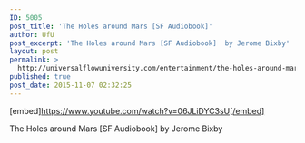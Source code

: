 ```yaml
---
ID: 5005
post_title: 'The Holes around Mars [SF Audiobook]'
author: UfU
post_excerpt: 'The Holes around Mars [SF Audiobook]  by Jerome Bixby'
layout: post
permalink: >
  http://universalflowuniversity.com/entertainment/the-holes-around-mars-sf-audiobook/
published: true
post_date: 2015-11-07 02:32:25
---
```

[embed]https://www.youtube.com/watch?v=06JLiDYC3sU[/embed]<br>
<p>The Holes around Mars [SF Audiobook]  by Jerome Bixby</p>